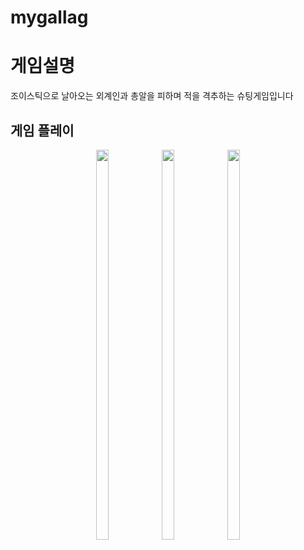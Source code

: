 # mygallag

<h1>게임설명</h1>
조이스틱으로 날아오는 외계인과 총알을 피하며
적을 격추하는 슈팅게임입니다

<h2>게임 플레이</h2>
<p align="center">
  <img src="https://github.com/hoseokH/mygallag/assets/134515397/f93eaa64-9458-4f05-bf2f-faa8a6a96e2d"  width="20%" height="40%"></img>
  <img src="https://github.com/hoseokH/mygallag/assets/134515397/0d398ad9-b3f4-4fef-b521-5cf831301dae"  width="20%" height="40%"></img>
  <img src="https://github.com/hoseokH/mygallag/assets/134515397/c275eb3d-54d9-453d-9578-4c82c6735a61"  width="20%" height="40%"></img> 
  </p>
  
